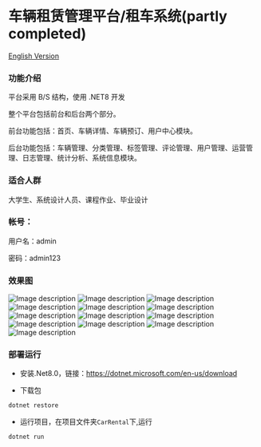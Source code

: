 

# 车辆租赁管理平台/租车系统(partly completed)
[English Version](README-en.md)
### 功能介绍
平台采用 B/S 结构，使用 .NET8 开发


整个平台包括前台和后台两个部分。

前台功能包括：首页、车辆详情、车辆预订、用户中心模块。

后台功能包括：车辆管理、分类管理、标签管理、评论管理、用户管理、运营管理、日志管理、统计分析、系统信息模块。

### 适合人群
大学生、系统设计人员、课程作业、毕业设计

### 帐号：
用户名：admin

密码：admin123

### 效果图
![Image description](README/1.png)
![Image description](README/2.png)
![Image description](README/3.png)
![Image description](README/4.png)
![Image description](README/5.png)
![Image description](README/6.png)
![Image description](README/7.png)
![Image description](README/8.png)
![Image description](README/9.png)
![Image description](README/10.png)
![Image description](README/11.png)
![Image description](README/12.png)
![Image description](README/13.png)
### 部署运行

- 安装.Net8.0，链接：https://dotnet.microsoft.com/en-us/download

- 下载包
```cs
dotnet restore
```

- 运行项目，在项目文件夹`CarRental`下,运行
```cs
dotnet run
```


